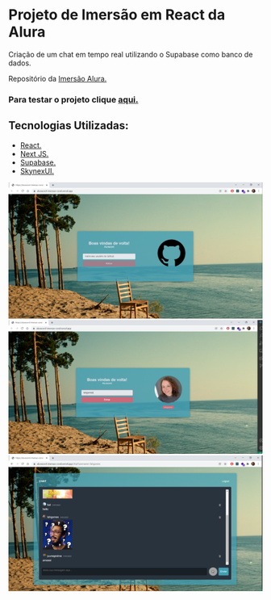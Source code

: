 # Projeto de Imersão em React da Alura 
Criação de um chat em tempo real utilizando o Supabase como banco de dados.

Repositório da [Imersão Alura.](https://github.com/alura-challenges/aluracord-matrix)

### Para testar o projeto clique [aqui.](https://aluracord-imersao-coral.vercel.app/)

## Tecnologias Utilizadas:
- [React.](https://reactjs.org/docs/getting-started.html)
- [Next JS.](https://nextjs.org/docs)
- [Supabase.](https://supabase.com/)
- [SkynexUI.](https://github.com/skynexui)

<img src="/src/img/login.PNG" width=900>
<img src="/src/img/entrar.PNG" width=900>
<img src="/src/img/chat.PNG" width=900>
